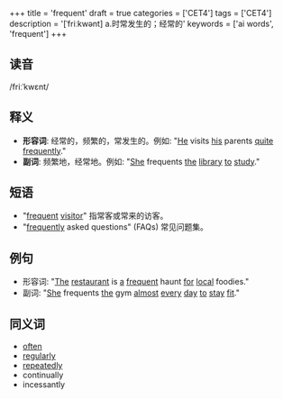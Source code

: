 +++
title = 'frequent'
draft = true
categories = ['CET4']
tags = ['CET4']
description = '[ˈfriːkwənt] a.时常发生的；经常的'
keywords = ['ai words', 'frequent']
+++

## 读音
/friːˈkwɛnt/

## 释义
- **形容词**: 经常的，频繁的，常发生的。例如: "[He](/post/he/) visits [his](/post/his/) parents [quite](/post/quite/) [frequently](/post/frequently/)." 
- **副词**: 频繁地，经常地。例如: "[She](/post/she/) frequents [the](/post/the/) [library](/post/library/) [to](/post/to/) [study](/post/study/)."

## 短语
- "[frequent](/post/frequent/) [visitor](/post/visitor/)" 指常客或常来的访客。
- "[frequently](/post/frequently/) asked questions" (FAQs) 常见问题集。

## 例句
- 形容词: "[The](/post/the/) [restaurant](/post/restaurant/) is [a](/post/a/) [frequent](/post/frequent/) haunt [for](/post/for/) [local](/post/local/) foodies."
- 副词: "[She](/post/she/) frequents [the](/post/the/) gym [almost](/post/almost/) [every](/post/every/) [day](/post/day/) [to](/post/to/) [stay](/post/stay/) [fit](/post/fit/)."

## 同义词
- [often](/post/often/)
- [regularly](/post/regularly/)
- [repeatedly](/post/repeatedly/)
- continually
- incessantly
